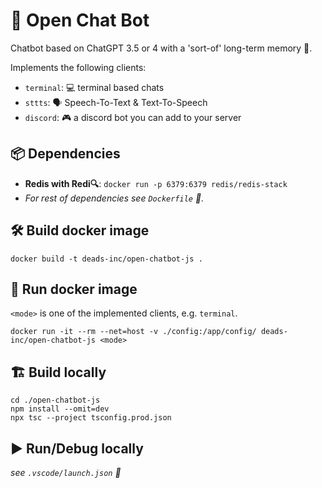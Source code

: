 # 🤖 Open Chat Bot

Chatbot based on ChatGPT 3.5 or 4 with a 'sort-of' long-term memory 🧠.

Implements the following clients:

- `terminal`: 💻 terminal based chats
- `sttts`: 🗣️ Speech-To-Text & Text-To-Speech
- `discord`: 🎮 a discord bot you can add to your server

## 📦 Dependencies

- **Redis with Redi🔍**: `docker run -p 6379:6379 redis/redis-stack`
- _For rest of dependencies see `Dockerfile` 📄._

## 🛠️ Build docker image

```
docker build -t deads-inc/open-chatbot-js .
```

## 🚀 Run docker image

`<mode>` is one of the implemented clients, e.g. `terminal`.

```
docker run -it --rm --net=host -v ./config:/app/config/ deads-inc/open-chatbot-js <mode>
```

## 🏗️ Build locally

```
cd ./open-chatbot-js
npm install --omit=dev
npx tsc --project tsconfig.prod.json
```

## ▶️ Run/Debug locally

_see `.vscode/launch.json` 🐞_
